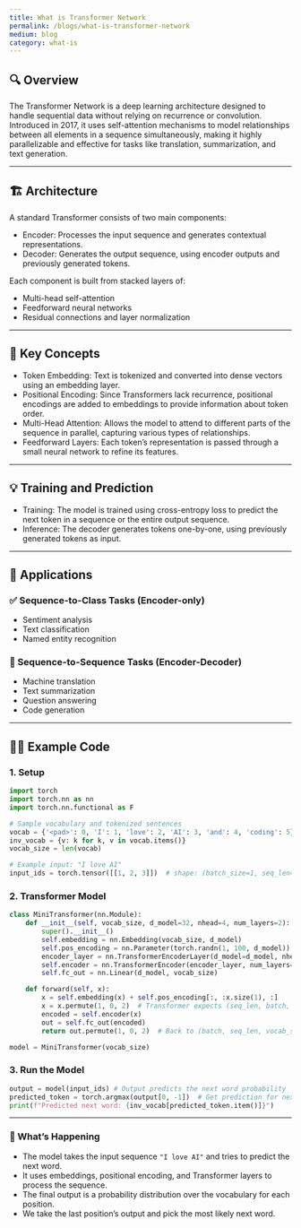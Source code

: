 ```yaml
---
title: What is Transformer Network
permalink: /blogs/what-is-transformer-network
medium: blog
category: what-is
---
```


## 🔍 Overview

The Transformer Network is a deep learning architecture designed to handle sequential data without relying on recurrence or convolution. Introduced in 2017, it uses self-attention mechanisms to model relationships between all elements in a sequence simultaneously, making it highly parallelizable and effective for tasks like translation, summarization, and text generation.

---

## 🏗️ Architecture

A standard Transformer consists of two main components:

- Encoder: Processes the input sequence and generates contextual representations.
- Decoder: Generates the output sequence, using encoder outputs and previously generated tokens.

Each component is built from stacked layers of:
- Multi-head self-attention
- Feedforward neural networks
- Residual connections and layer normalization

---

## 🔬 Key Concepts

- Token Embedding: Text is tokenized and converted into dense vectors using an embedding layer.
- Positional Encoding: Since Transformers lack recurrence, positional encodings are added to embeddings to provide information about token order.
- Multi-Head Attention: Allows the model to attend to different parts of the sequence in parallel, capturing various types of relationships.
- Feedforward Layers: Each token’s representation is passed through a small neural network to refine its features.

---

## 💡 Training and Prediction

- Training: The model is trained using cross-entropy loss to predict the next token in a sequence or the entire output sequence.
- Inference: The decoder generates tokens one-by-one, using previously generated tokens as input.

---

## 🧠 Applications

### ✅ Sequence-to-Class Tasks (Encoder-only)
- Sentiment analysis
- Text classification
- Named entity recognition

### 🔁 Sequence-to-Sequence Tasks (Encoder-Decoder)
- Machine translation
- Text summarization
- Question answering
- Code generation

---

## 🧑‍💻 Example Code

### 1. Setup

```python
import torch
import torch.nn as nn
import torch.nn.functional as F

# Sample vocabulary and tokenized sentences
vocab = {'<pad>': 0, 'I': 1, 'love': 2, 'AI': 3, 'and': 4, 'coding': 5}
inv_vocab = {v: k for k, v in vocab.items()}
vocab_size = len(vocab)

# Example input: "I love AI"
input_ids = torch.tensor([[1, 2, 3]])  # shape: (batch_size=1, seq_len=3)
```

### 2. Transformer Model

```python
class MiniTransformer(nn.Module):
    def __init__(self, vocab_size, d_model=32, nhead=4, num_layers=2):
        super().__init__()
        self.embedding = nn.Embedding(vocab_size, d_model)
        self.pos_encoding = nn.Parameter(torch.randn(1, 100, d_model))
        encoder_layer = nn.TransformerEncoderLayer(d_model=d_model, nhead=nhead)
        self.encoder = nn.TransformerEncoder(encoder_layer, num_layers=num_layers)
        self.fc_out = nn.Linear(d_model, vocab_size)

    def forward(self, x):
        x = self.embedding(x) + self.pos_encoding[:, :x.size(1), :]
        x = x.permute(1, 0, 2)  # Transformer expects (seq_len, batch, d_model)
        encoded = self.encoder(x)
        out = self.fc_out(encoded)
        return out.permute(1, 0, 2)  # Back to (batch, seq_len, vocab_size)

model = MiniTransformer(vocab_size)
```

### 3. Run the Model

```python
output = model(input_ids) # Output predicts the next word probability
predicted_token = torch.argmax(output[0, -1])  # Get prediction for next word
print(f"Predicted next word: {inv_vocab[predicted_token.item()]}")
```

---

### 🧠 What’s Happening

- The model takes the input sequence `"I love AI"` and tries to predict the next word.
- It uses embeddings, positional encoding, and Transformer layers to process the sequence.
- The final output is a probability distribution over the vocabulary for each position.
- We take the last position’s output and pick the most likely next word.
